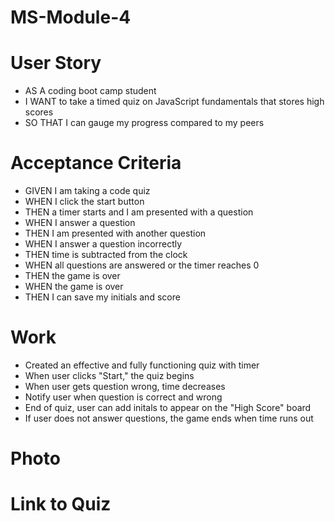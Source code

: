 # MS-Module-4

# User Story
- AS A coding boot camp student
- I WANT to take a timed quiz on JavaScript fundamentals that stores high scores
- SO THAT I can gauge my progress compared to my peers

# Acceptance Criteria
- GIVEN I am taking a code quiz
- WHEN I click the start button
- THEN a timer starts and I am presented with a question
- WHEN I answer a question
- THEN I am presented with another question
- WHEN I answer a question incorrectly
- THEN time is subtracted from the clock
- WHEN all questions are answered or the timer reaches 0
- THEN the game is over
- WHEN the game is over
- THEN I can save my initials and score

# Work
- Created an effective and fully functioning quiz with timer
- When user clicks "Start," the quiz begins
- When user gets question wrong, time decreases
- Notify user when question is correct and wrong
- End of quiz, user can add initals to appear on the "High Score" board
- If user does not answer questions, the game ends when time runs out

# Photo



# Link to Quiz
